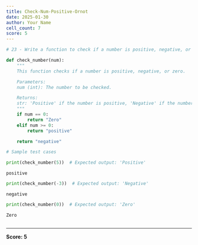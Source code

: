 ```yaml
---
title: Check-Num-Positive-Ornot
date: 2025-01-30
author: Your Name
cell_count: 7
score: 5
---
```


```python
# 23 - Write a function to check if a number is positive, negative, or zero.
```


```python
def check_number(num):
    """
    This function checks if a number is positive, negative, or zero.

    Parameters:
    num (int): The number to be checked.

    Returns:
    str: 'Positive' if the number is positive, 'Negative' if the number is negative, 'Zero' if the number is zero.
    """
    if num == 0:
        return "Zero"
    elif num >= 0:
        return "positive"

    return "negative"
```


```python
# Sample test cases
```


```python
print(check_number(5))  # Expected output: 'Positive'
```

    positive



```python
print(check_number(-3))  # Expected output: 'Negative'
```

    negative



```python
print(check_number(0))  # Expected output: 'Zero'
```

    Zero



```python

```


---
**Score: 5**
